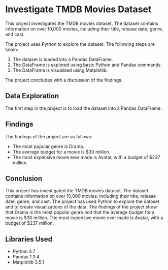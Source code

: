 # Investigate TMDB Movies Dataset

This project investigates the TMDB movies dataset. The dataset contains information on over 10,000 movies, including their title, release date, genre, and cast.

The project uses Python to explore the dataset. The following steps are taken:

1. The dataset is loaded into a Pandas DataFrame.
2. The DataFrame is explored using basic Python and Pandas commands.
3. The DataFrame is visualized using Matplotlib.

The project concludes with a discussion of the findings.

## Data Exploration

The first step in the project is to load the dataset into a Pandas DataFrame.

## Findings

The findings of the project are as follows:

* The most popular genre is Drama.
* The average budget for a movie is $30 million.
* The most expensive movie ever made is Avatar, with a budget of $237 million.

## Conclusion

This project has investigated the TMDB movies dataset. The dataset contains information on over 10,000 movies, including their title, release date, genre, and cast. The project has used Python to explore the dataset and to create visualizations of the data. The findings of the project show that Drama is the most popular genre and that the average budget for a movie is $30 million. The most expensive movie ever made is Avatar, with a budget of $237 million.

## Libraries Used

* Python 3.7
* Pandas 1.3.4
* Matplotlib 3.5.1
